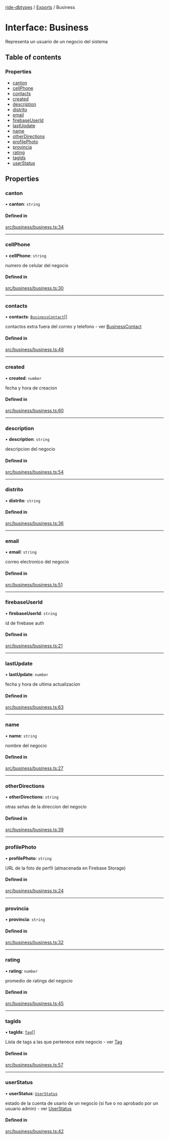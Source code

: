 [ride-dbtypes](../README.md) / [Exports](../modules.md) / Business

# Interface: Business

Representa un usuario de un negocio del sistema

## Table of contents

### Properties

- [canton](Business.md#canton)
- [cellPhone](Business.md#cellphone)
- [contacts](Business.md#contacts)
- [created](Business.md#created)
- [description](Business.md#description)
- [distrito](Business.md#distrito)
- [email](Business.md#email)
- [firebaseUserId](Business.md#firebaseuserid)
- [lastUpdate](Business.md#lastupdate)
- [name](Business.md#name)
- [otherDirections](Business.md#otherdirections)
- [profilePhoto](Business.md#profilephoto)
- [provincia](Business.md#provincia)
- [rating](Business.md#rating)
- [tagIds](Business.md#tagids)
- [userStatus](Business.md#userstatus)

## Properties

### canton

• **canton**: `string`

#### Defined in

[src/business/business.ts:34](https://github.com/gatitolabs/ride-dbtypes/blob/ae9cef7/src/business/business.ts#L34)

___

### cellPhone

• **cellPhone**: `string`

numero de celular del negocio

#### Defined in

[src/business/business.ts:30](https://github.com/gatitolabs/ride-dbtypes/blob/ae9cef7/src/business/business.ts#L30)

___

### contacts

• **contacts**: [`BusinessContact`](BusinessContact.md)[]

contactos extra fuera del correo y telefono - ver [BusinessContact](BusinessContact.md)

#### Defined in

[src/business/business.ts:48](https://github.com/gatitolabs/ride-dbtypes/blob/ae9cef7/src/business/business.ts#L48)

___

### created

• **created**: `number`

fecha y hora de creacion

#### Defined in

[src/business/business.ts:60](https://github.com/gatitolabs/ride-dbtypes/blob/ae9cef7/src/business/business.ts#L60)

___

### description

• **description**: `string`

descripcion del negocio

#### Defined in

[src/business/business.ts:54](https://github.com/gatitolabs/ride-dbtypes/blob/ae9cef7/src/business/business.ts#L54)

___

### distrito

• **distrito**: `string`

#### Defined in

[src/business/business.ts:36](https://github.com/gatitolabs/ride-dbtypes/blob/ae9cef7/src/business/business.ts#L36)

___

### email

• **email**: `string`

correo electronico del negocio

#### Defined in

[src/business/business.ts:51](https://github.com/gatitolabs/ride-dbtypes/blob/ae9cef7/src/business/business.ts#L51)

___

### firebaseUserId

• **firebaseUserId**: `string`

id de firebase auth

#### Defined in

[src/business/business.ts:21](https://github.com/gatitolabs/ride-dbtypes/blob/ae9cef7/src/business/business.ts#L21)

___

### lastUpdate

• **lastUpdate**: `number`

fecha y hora de ultima actualizacion

#### Defined in

[src/business/business.ts:63](https://github.com/gatitolabs/ride-dbtypes/blob/ae9cef7/src/business/business.ts#L63)

___

### name

• **name**: `string`

nombre del negocio

#### Defined in

[src/business/business.ts:27](https://github.com/gatitolabs/ride-dbtypes/blob/ae9cef7/src/business/business.ts#L27)

___

### otherDirections

• **otherDirections**: `string`

otras señas de la direccion del negocio

#### Defined in

[src/business/business.ts:39](https://github.com/gatitolabs/ride-dbtypes/blob/ae9cef7/src/business/business.ts#L39)

___

### profilePhoto

• **profilePhoto**: `string`

URL de la foto de perfil (almacenada en Firebase Storage)

#### Defined in

[src/business/business.ts:24](https://github.com/gatitolabs/ride-dbtypes/blob/ae9cef7/src/business/business.ts#L24)

___

### provincia

• **provincia**: `string`

#### Defined in

[src/business/business.ts:32](https://github.com/gatitolabs/ride-dbtypes/blob/ae9cef7/src/business/business.ts#L32)

___

### rating

• **rating**: `number`

promedio de ratings del negocio

#### Defined in

[src/business/business.ts:45](https://github.com/gatitolabs/ride-dbtypes/blob/ae9cef7/src/business/business.ts#L45)

___

### tagIds

• **tagIds**: [`Tag`](Tag.md)[]

Lista de tags a las que pertenece este negocio - ver [Tag](Tag.md)

#### Defined in

[src/business/business.ts:57](https://github.com/gatitolabs/ride-dbtypes/blob/ae9cef7/src/business/business.ts#L57)

___

### userStatus

• **userStatus**: [`UserStatus`](../modules.md#userstatus)

estado de la cuenta de usario de un negocio (si fue o no aprobado por un usuario admin) - ver [UserStatus](../modules.md#userstatus)

#### Defined in

[src/business/business.ts:42](https://github.com/gatitolabs/ride-dbtypes/blob/ae9cef7/src/business/business.ts#L42)

